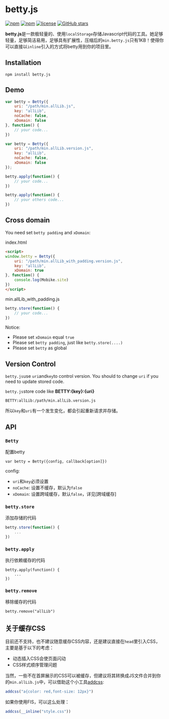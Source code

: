 # betty.js

[![npm](https://img.shields.io/npm/v/betty.js.svg?style=flat-square)](https://www.npmjs.com/package/betty.js)
[![npm](https://img.shields.io/npm/dt/betty.js.svg?style=flat-square)](https://www.npmjs.com/package/betty.js)
[![license](https://img.shields.io/github/license/binnng/betty.js.svg?style=flat-square)](https://github.com/binnng/betty.js)
[![GitHub stars](https://img.shields.io/github/stars/binnng/betty.js.svg?style=social&label=Star)](https://github.com/binnng/betty.js)


**betty.js**是一款极轻量的、使用`localStorage`存储Javascript代码的工具。她足够轻量，足够简洁易用，足够具有扩展性，压缩后的`min.betty.js`只有1KB！使得你可以直接以`inline`引入的方式将betty用到你的项目里。

## Installation

``` shell
npm install betty.js
```

## Demo

``` javascript
var betty = Betty({
	uri: "/path/min.allLib.js",
	key: "allLib",
	noCache: false,
	xDomain: false
}, function() {
	// your code...
})
```

``` javascript
var betty = Betty({
	uri: "/path/min.allLib.version.js",
	key: "allLib",
	noCache: false,
	xDomain: false
});

betty.apply(function() {
	// your code...
})

betty.apply(function() {
	// your others code...
})
```

## Cross domain

You need set `betty padding` and `xDomain`:

index.html

``` html
<script>
window.betty = Betty({
	uri: "/path/min.allLib_with_padding.version.js",
	key: "allLib",
	xDomain: true
}, function() {
	console.log(Mobike.site)
})
</script>
```

min.allLib_with_padding.js

``` javascript
betty.store(function() {
	// your code...
})
```

Notice:
* Please set `xDomain` equal `true`
* Please set `betty padding`, just like `betty.store(....)`
* Please set `betty` as global

## Version Control

`betty.js`use `uri`and`key`to control version. You should to change `uri` if you need to update stored code.

`betty.js`store code like **BETTY:{key}:{uri}**

```
BETTY:allLib:/path/min.allLib.version.js
```

所以`key`和`uri`有一个发生变化，都会引起重新请求并存储。

## API

### `Betty`
配置betty

`var betty = Betty({config, callback[option]})`

config:

* `uri`和`key`必须设置
* `noCache`: 设置不缓存，默认为`false`
* `xDomain`: 设置跨域缓存，默认`false`，详见[跨域缓存]

### `betty.store`
添加存储的代码

``` javascript
betty.store(function() {
	...
})
```

### `betty.apply`
执行依赖缓存的代码

```
betty.apply(function() {
	...
})
```

### `betty.remove`
移除缓存的代码

```
betty.remove("allLib")
```


## 关于缓存CSS
目前还不支持，也不建议随意缓存CSS内容，还是建议直接在`head`里引入CSS，主要是基于以下的考虑：

* 动态插入CSS会使页面闪动
* CSS样式顺序管理问题

当然，一些不在首屏展示的CSS可以被缓存，但建议将其转换成JS文件合并到你的`min.allLib.js`中，可以借助这个小工具[addcss](https://github.com/binnng/addcss.js):

``` javascript
addcss("a{color: red,font-size: 12px}")
```

如果你使用FIS，可以这么处理：

``` javascript
addcss(__inline("style.css"))
```




